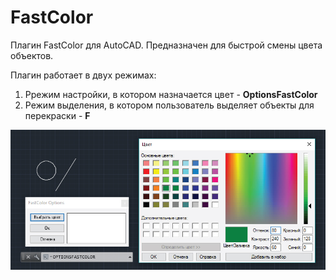 # FastColor
Плагин FastColor для AutoCAD. Предназначен для быстрой смены цвета объектов.

Плагин работает в двух режимах:
  1. Ррежим настройки, в котором назначается цвет - **OptionsFastColor**
  2. Режим выделения, в котором пользователь выделяет объекты для перекраски - **F**
  
  
![Диалоговые окна настройки цвета](https://github.com/Byrachonok/FastColor/blob/master/FastColor/Media/FastColor.jpg)
